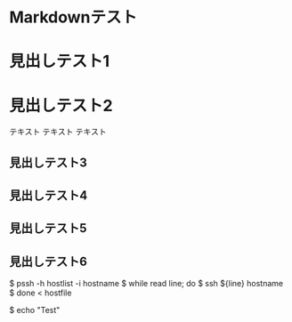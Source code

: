 Markdownテスト
==

見出しテスト1
=======

見出しテスト2
=

テキスト
テキスト
テキスト

見出しテスト3
-------

見出しテスト4
---

見出しテスト5
-
見出しテスト6
-

$ pssh -h hostlist -i hostname
$ while read line; do
$     ssh ${line} hostname
$ done < hostfile

$ echo "Test"

